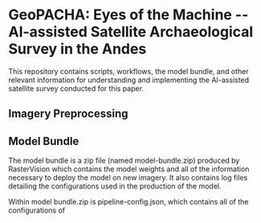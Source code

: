 # GeoPACHA: Eyes of the Machine --  AI-assisted Satellite Archaeological Survey in the Andes

This repository contains scripts, workflows, the model bundle, and other relevant information for understanding and implementing the AI-assisted satellite survey conducted for this paper.

## Imagery Preprocessing
## Model Bundle
The model bundle is a zip file (named model-bundle.zip) produced by RasterVision which contains the model weights and all of the information necessary to deploy the model on new imagery. It also contains log files detailing the configurations used in the production of the model.

Within model bundle.zip is pipeline-config.json, which contains all of the configurations of 

